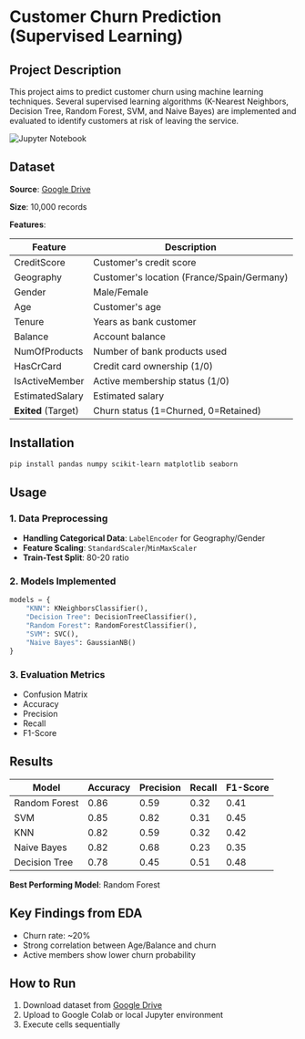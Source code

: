 # Customer Churn Prediction (Supervised Learning)

## Project Description

This project aims to predict customer churn using machine learning techniques. Several supervised learning algorithms (K-Nearest Neighbors, Decision Tree, Random Forest, SVM, and Naive Bayes) are implemented and evaluated to identify customers at risk of leaving the service.

![Jupyter Notebook](https://img.shields.io/badge/Made%20with-Jupyter-orange?style=flat-square&logo=Jupyter)

## Dataset

**Source**: [Google Drive](https://drive.google.com/uc?id=19IfOP0QmCHccMu8A6B2fCUpFqZwCxuzO)

**Size**: 10,000 records

**Features**:

| Feature | Description |
| --- | --- |
| CreditScore | Customer's credit score |
| Geography | Customer's location (France/Spain/Germany) |
| Gender | Male/Female |
| Age | Customer's age |
| Tenure | Years as bank customer |
| Balance | Account balance |
| NumOfProducts | Number of bank products used |
| HasCrCard | Credit card ownership (1/0) |
| IsActiveMember | Active membership status (1/0) |
| EstimatedSalary | Estimated salary |
| **Exited** (Target) | Churn status (1=Churned, 0=Retained) |

## Installation

```bash
pip install pandas numpy scikit-learn matplotlib seaborn
```

## Usage

### 1. Data Preprocessing

- **Handling Categorical Data**: `LabelEncoder` for Geography/Gender
- **Feature Scaling**: `StandardScaler`/`MinMaxScaler`
- **Train-Test Split**: 80-20 ratio

### 2. Models Implemented

```python
models = {
    "KNN": KNeighborsClassifier(),
    "Decision Tree": DecisionTreeClassifier(),
    "Random Forest": RandomForestClassifier(),
    "SVM": SVC(),
    "Naive Bayes": GaussianNB()
}
```

### 3. Evaluation Metrics

- Confusion Matrix
- Accuracy
- Precision
- Recall
- F1-Score

## Results

| **Model** | **Accuracy** | **Precision** | **Recall** | **F1-Score** |
| --- | --- | --- | --- | --- |
| Random Forest | 0.86 | 0.59 | 0.32 | 0.41 |
| SVM | 0.85 | 0.82 | 0.31 | 0.45 |
| KNN | 0.82 | 0.59 | 0.32 | 0.42 |
| Naive Bayes | 0.82 | 0.68 | 0.23 | 0.35 |
| Decision Tree | 0.78 | 0.45 | 0.51 | 0.48 |

**Best Performing Model**: Random Forest

## Key Findings from EDA

- Churn rate: ~20%
- Strong correlation between Age/Balance and churn
- Active members show lower churn probability

## How to Run

1. Download dataset from [Google Drive](https://drive.google.com/uc?id=19IfOP0QmCHccMu8A6B2fCUpFqZwCxuzO)
2. Upload to Google Colab or local Jupyter environment
3. Execute cells sequentially